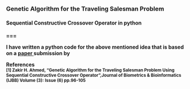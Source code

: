 <h3><strong>Genetic Algorithm for the Traveling Salesman Problem <strong></h3>
<h4>Sequential Constructive Crossover Operator  in python</h4>

===

I have written a python code for the above mentioned idea that is based on a <a href='http://lev4projdissertation.googlecode.com/svn-history/r100/trunk/reading/IJBB-41.pdf'> paper </a> submission by 

References 
<br><sub>
[1] <b>Zakir H. Ahmed</b>, “Genetic Algorithm for the Traveling Salesman Problem Using Sequential Constructive Crossover Operator”,Journal
of Biometrics & Bioinformatics (IJBB) Volume (3): Issue (6) pp.96-105 </sub>



